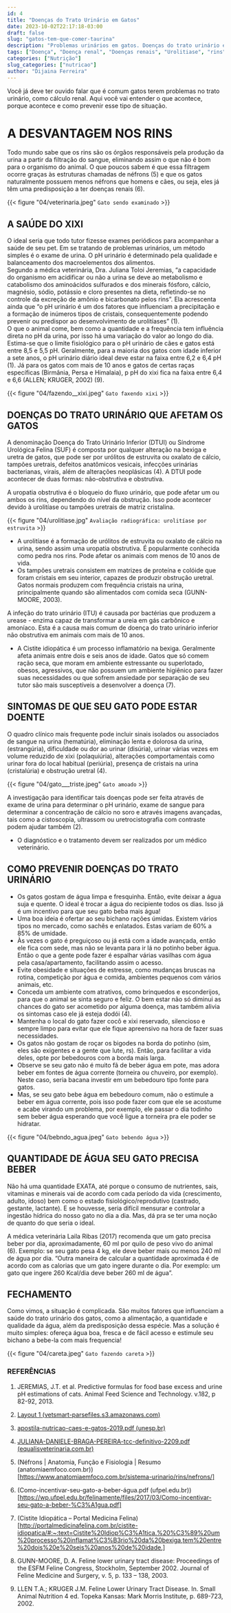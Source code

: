 ```yaml
---
id: 4
title: "Doenças do Trato Urinário em Gatos"
date: 2023-10-02T22:17:18-03:00
draft: false
slug: "gatos-tem-que-comer-taurina"
description: "Problemas urinários em gatos. Doenças do trato urinário em gatos domésticos. Porque é tão importante que seu gato beba água. Você já deve ter ouvido falar que é comum gatos terem problemas no trato urinário, como cálculo renal. Aqui você vai entender o que acontece, porque acontece e como prevenir esse tipo de situação"
tags: ["Doença", "Doença renal", "Doenças renais", "Urolitiase", "rins", "rim"]
categories: ["Nutrição"]
slug_categories: ["nutricao"]
author: "Dijaina Ferreira"
---
```


Você já deve ter ouvido falar que é comum gatos terem problemas no trato urinário, como cálculo renal. Aqui você vai entender o que acontece, porque acontece e como prevenir esse tipo de situação.  
# A DESVANTAGEM NOS RINS
Todo mundo sabe que os rins são os órgãos responsáveis pela produção da urina a partir da filtração do sangue, eliminando assim o que não é bom para o organismo do animal. O que poucos sabem é que essa filtragem ocorre graças às estruturas chamadas de néfrons (5) e que os gatos naturalmente possuem menos néfrons que homens e cães, ou seja, eles já têm uma predisposição a ter doenças renais (6).  

{{< figure  "04/veterinaria.jpeg" `Gato sendo examinado` >}}

## A SAÚDE DO XIXI 
O ideal seria que todo tutor fizesse exames periódicos para acompanhar a saúde de seu pet. Em se tratando de problemas urinários, um método simples é o exame de urina. O pH urinário é determinado pela qualidade e balanceamento dos macroelementos dos alimentos.  
Segundo a médica veterinária, Dra. Juliana Toloi Jeremias, “a capacidade do organismo em acidificar ou não a urina se deve ao metabolismo e catabolismo dos aminoácidos sulfurados e dos minerais fósforo, cálcio, magnésio, sódio, potássio e cloro presentes na dieta, refletindo-se no controle da excreção de amônio e bicarbonato pelos rins”. Ela acrescenta ainda que “o pH urinário é um dos fatores que influenciam a precipitação e a formação de inúmeros tipos de cristais, consequentemente podendo prevenir ou predispor ao desenvolvimento de urolitíases” (1).  
O que o animal come, bem como a quantidade e a frequência tem influência direta no pH da urina, por isso há uma variação do valor ao longo do dia. Estima-se que o limite fisiológico para o pH urinário de cães e gatos está entre 8,5 e 5,5 pH. Geralmente, para a maioria dos gatos com idade inferior a sete anos, o pH urinário diário ideal deve estar na faixa entre 6,2 e 6,4 pH (1). Já para os gatos com mais de 10 anos e gatos de certas raças específicas (Birmânia, Persa e Himalaia), p pH do xixi fica na faixa entre 6,4 e 6,6 (ALLEN; KRUGER, 2002) (9). 

{{< figure  "04/fazendo__xixi.jpeg" `Gato faxendo xixi` >}}

## DOENÇAS DO TRATO URINÁRIO QUE AFETAM OS GATOS
A denominação Doença do Trato Urinário Inferior (DTUI) ou Síndrome Urológica Felina (SUF) é composta por qualquer alteração na bexiga e uretra de gatos, que pode ser por urólitos de estruvita ou oxalato de cálcio, tampões uretrais, defeitos anatômicos vesicais, infecções urinárias bacterianas, virais, além de alterações neoplásicas (4). A DTUI pode acontecer de duas formas: não-obstrutiva e obstrutiva. 

A uropatia obstrutiva é o bloqueio do fluxo urinário, que pode afetar um ou ambos os rins, dependendo do nível da obstrução. Isso pode acontecer devido à urolitíase ou tampões uretrais de matriz cristalina.  

{{< figure  "04/urolitiase.jpg" `Avaliação radiográfica: urolitíase por estruvita` >}}

- A urolitíase é a formação de urólitos de estruvita ou oxalato de cálcio na urina, sendo assim uma uropatia obstrutiva. É popularmente conhecida como pedra nos rins. Pode afetar os animais com menos de 10 anos de vida.
- Os tampões uretrais consistem em matrizes de proteína e colóide que foram cristais em seu interior, capazes de produzir obstrução uretral. Gatos normais produzem com frequência cristais na urina, principalmente quando são alimentados com comida seca (GUNN-MOORE, 2003).

A infeção do trato urinário  (ITU) é causada por bactérias que produzem a urease - enzima capaz de transformar a ureia em gás carbônico e amoníaco. Esta é a causa mais comum de doença do trato urinário inferior não obstrutiva em animais com mais de 10 anos.  

- A Cistite idiopática é um processo inflamatório na bexiga. Geralmente afeta animais entre dois e seis anos de idade. Gatos que só comem ração seca, que moram em ambiente estressante ou superlotado, obesos, agressivos, que não possuem um ambiente higiênico para fazer suas necessidades ou que sofrem ansiedade por separação de seu tutor são mais susceptíveis a desenvolver a doença (7). 

## SINTOMAS DE QUE SEU GATO PODE ESTAR DOENTE
O quadro clínico mais frequente pode incluir sinais isolados ou associados de sangue na urina (hematúria), eliminação lenta e dolorosa da urina, (estrangúria), dificuldade ou dor ao urinar (disúria), urinar várias vezes em volume reduzido de xixi (polaquiúria), alterações comportamentais como urinar fora do local habitual (periúria), presença de cristais na urina (cristalúria) e obstrução uretral (4).  

{{< figure  "04/gato___triste.jpeg" `Gato amoado` >}}

A investigação para identificar tais doenças pode ser feita através de exame de urina para determinar o pH urinário, exame de sangue para determinar a concentração de cálcio no soro e através imagens avançadas, tais como a cistoscopia, ultrassom ou uretrocistografia com contraste podem ajudar também (2).  

* O diagnóstico e o tratamento devem ser realizados por um médico veterinário. 

## COMO PREVENIR DOENÇAS DO TRATO URINÁRIO

- Os gatos gostam de água limpa e fresquinha. Então, evite deixar a água suja e quente. O ideal é trocar a água do recipiente todos os dias. Isso já é um incentivo para que seu gato beba mais água! 
- Uma boa ideia é ofertar ao seu bichano rações úmidas. Existem vários tipos no mercado, como sachês e enlatados. Estas variam de 60% a 85% de umidade.
- Às vezes o gato é preguiçoso ou já está com a idade avançada, então ele fica com sede, mas não se levanta para ir lá no potinho beber água. Então o que a gente pode fazer é espalhar várias vasilhas com água pela casa/apartamento, facilitando assim o acesso. 
- Evite obesidade e situações de estresse, como mudanças bruscas na rotina, competição por água e comida, ambientes pequenos com vários animais, etc.
- Conceda um ambiente com atrativos, como brinquedos e esconderijos, para que o animal se sinta seguro e feliz. O bem estar não só diminui as chances do gato ser acometido por alguma doença, mas também alivia os sintomas caso ele já esteja dodói (4). 
- Mantenha o local do gato fazer cocô e xixi reservado, silencioso e sempre limpo para evitar que ele fique apreensivo na hora de fazer suas necessidades.
- Os gatos não gostam de roçar os bigodes na borda do potinho (sim, eles são exigentes e a gente que lute, rs). Então, para facilitar a vida deles, opte por bebedouros com a borda mais larga.
- Observe se seu gato não é muito fã de beber água em pote, mas adora beber em fontes de água corrente (torneira ou chuveiro, por exemplo). Neste caso, seria bacana investir em um bebedouro tipo fonte para gatos. 
- Mas, se seu gato bebe água em bebedouro comum, não o estimule a beber em água corrente, pois isso pode fazer com que ele se acostume e acabe virando um problema, por exemplo, ele passar o dia todinho sem beber água esperando que você ligue a torneira pra ele poder se hidratar.

{{< figure  "04/bebndo_agua.jpeg" `Gato bebendo água` >}}


## QUANTIDADE DE ÁGUA SEU GATO PRECISA BEBER

Não há uma quantidade EXATA, até porque o consumo de nutrientes, sais, vitaminas e minerais vai de acordo com cada período da vida (crescimento, adulto, idoso) bem como o estado fisiológico/reprodutivo (castrado, gestante, lactante). E se houvesse, seria difícil mensurar e controlar a ingestão hídrica do nosso gato no dia a dia. Mas, dá pra se ter uma noção de quanto do que seria o ideal.  

A médica veterinária Laila Ribas (2017) recomenda que um gato precisa beber por dia, aproximadamente, 60 ml por quilo de peso vivo do animal (6). Exemplo: se seu gato pesa 4 kg, ele deve beber mais ou menos 240 ml de água por dia. “Outra maneira de calcular a quantidade aproximada é de acordo com as calorias que um gato ingere durante o dia. Por exemplo: um gato que ingere 260 Kcal/dia deve beber 260 ml de água”.  

## FECHAMENTO
Como vimos, a situação é complicada. São muitos fatores que influenciam a saúde do trato urinário dos gatos, como a alimentação, a quantidade e qualidade da água, além da predisposição dessa espécie. Mas a solução é muito simples: ofereça água boa, fresca e de fácil acesso e estimule seu bichano a bebe-la com mais frequencia!

{{< figure  "04/careta.jpeg" `Gato fazendo careta` >}}

### REFERÊNCIAS
1. JEREMIAS, J.T. et al. Predictive formulas for food base excess and urine pH estimations of cats. Animal Feed Science and Technology. v.182, p 82-92, 2013.

2. [Layout 1 (vetsmart-parsefiles.s3.amazonaws.com)](https://vetsmart-parsefiles.s3.amazonaws.com/fc161f6e831165a3af99f7bc0cc80ca4_streaming_attachment.pdf)

3. [apostila-nutricao-caes-e-gatos-2019.pdf (unesp.br)](https://www.fcav.unesp.br/Home/departamentos/clinicacv/AULUSCAVALIERICARCIOFI/apostila-nutricao-caes-e-gatos-2019.pdf)

4. [JULIANA-DANIELE-BRAGA-PEREIRA-tcc-definitivo-2209.pdf (equalisveterinaria.com.br)](https://www.equalisveterinaria.com.br/wp-content/uploads/2018/12/JULIANA-DANIELE-BRAGA-PEREIRA-tcc-definitivo-2209.pdf#:~:text=A%20denomina%C3%A7%C3%A3o%20Doen%C3%A7a%20do%20Trato%20Urin%C3%A1rio%20Inferior%20%28DTUI%29,infec%C3%A7%C3%B5es%20urin%C3%A1rias%20bacterianas%2C%20virais%2C%20al%C3%A9m%20de%20altera%C3%A7%C3%B5es%20neopl%C3%A1sicas.)
5. (Néfrons | Anatomia, Função e Fisiologia | Resumo (anatomiaemfoco.com.br))[https://www.anatomiaemfoco.com.br/sistema-urinario/rins/nefrons/]
6. (Como-incentivar-seu-gato-a-beber-água.pdf (ufpel.edu.br))[https://wp.ufpel.edu.br/felinamente/files/2017/03/Como-incentivar-seu-gato-a-beber-%C3%A1gua.pdf]
7. (Cistite Idiopática – Portal Medicina Felina)[http://portalmedicinafelina.com.br/cistite-idiopatica/#:~:text=Cistite%20Idiop%C3%A1tica.%20%C3%89%20um%20processo%20inflamat%C3%B3rio%20da%20bexiga,tem%20entre%20dois%20e%20seis%20anos%20de%20idade.]
8. GUNN-MOORE, D. A. Feline lower urinary tract disease: Proceedings of the ESFM Feline Congress, Stockholm, September 2002. Journal of Feline Medicine and Surgery, v. 5, p. 133 – 138, 2003. 
9. LLEN T.A.; KRUGER J.M. Feline Lower Urinary Tract Disease. In. Small Animal Nutrition 4 ed. Topeka Kansas: Mark Morris Institute, p. 689-723, 2002.











